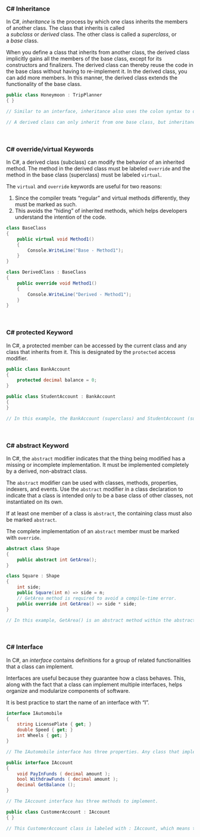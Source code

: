 
<br>

### C# Inheritance

In C#, _inheritance_ is the process by which one class inherits the members of another class. The class that inherits is called a _subclass_ or _derived_ class. The other class is called a _superclass_, or a _base_ class.

When you define a class that inherits from another class, the derived class implicitly gains all the members of the base class, except for its constructors and finalizers. The derived class can thereby reuse the code in the base class without having to re-implement it. In the derived class, you can add more members. In this manner, the derived class extends the functionality of the base class.

```csharp
public class Honeymoon : TripPlanner
{ }

// Similar to an interface, inheritance also uses the colon syntax to denote a class inherited super class. In this case, Honeymoon class inherits from TripPlanner class.

// A derived class can only inherit from one base class, but inheritance is transitive. That base class may inherit from another class, and so on, which creates a class hierarchy.
```


<br>

### C# override/virtual Keywords

In C#, a derived class (subclass) can modify the behavior of an inherited method. The method in the derived class must be labeled `override` and the method in the base class (superclass) must be labeled `virtual`.

The `virtual` and `override` keywords are useful for two reasons:

1. Since the compiler treats “regular” and virtual methods differently, they must be marked as such.
2. This avoids the “hiding” of inherited methods, which helps developers understand the intention of the code.

```csharp
class BaseClass
{
	public virtual void Method1()
	{
		Console.WriteLine("Base - Method1");
	}
}

class DerivedClass : BaseClass
{
	public override void Method1()
	{
		Console.WriteLine("Derived - Method1"); 
	}
}
```


<br>

### C# protected Keyword

In C#, a protected member can be accessed by the current class and any class that inherits from it. This is designated by the `protected` access modifier.

```csharp
public class BankAccount
{
	protected decimal balance = 0;
}

public class StudentAccount : BankAccount
{
}

// In this example, the BankAccount (superclass) and StudentAccount (subclass) have access to the balance field. Any other class does not.
```


<br>

### C# abstract Keyword

In C#, the `abstract` modifier indicates that the thing being modified has a missing or incomplete implementation. It must be implemented completely by a derived, non-abstract class.

The `abstract` modifier can be used with classes, methods, properties, indexers, and events. Use the `abstract` modifier in a class declaration to indicate that a class is intended only to be a base class of other classes, not instantiated on its own.

If at least one member of a class is `abstract`, the containing class must also be marked `abstract`.

The complete implementation of an `abstract` member must be marked with `override`.

```csharp
abstract class Shape
{
	public abstract int GetArea();
}

class Square : Shape
{
	int side;
	public Square(int n) => side = n;
	// GetArea method is required to avoid a compile-time error.
	public override int GetArea() => side * side;
}

// In this example, GetArea() is an abstract method within the abstract Shape class. It is implemented by the derived class Square.
```


<br>

### C# Interface

In C#, an _interface_ contains definitions for a group of related functionalities that a class can implement.

Interfaces are useful because they guarantee how a class behaves. This, along with the fact that a class can implement multiple interfaces, helps organize and modularize components of software.

It is best practice to start the name of an interface with “I”.

```csharp
interface IAutomobile
{
	string LicensePlate { get; }
	double Speed { get; }
	int Wheels { get; }
}

// The IAutomobile interface has three properties. Any class that implements this interface must have these three properties.

public interface IAccount
{
	void PayInFunds ( decimal amount );
	bool WithdrawFunds ( decimal amount );
	decimal GetBalance ();
}

// The IAccount interface has three methods to implement.

public class CustomerAccount : IAccount
{ }

// This CustomerAccount class is labeled with : IAccount, which means that it will implement that interface.
```
